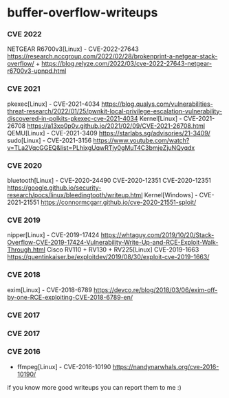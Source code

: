 # buffer-overflow-writeups

###  CVE 2022
NETGEAR R6700v3[Linux] - CVE-2022-27643 https://research.nccgroup.com/2022/02/28/brokenprint-a-netgear-stack-overflow/ + https://blog.relyze.com/2022/03/cve-2022-27643-netgear-r6700v3-upnpd.html

###  CVE 2021
pkexec[Linux] - CVE-2021-4034 https://blog.qualys.com/vulnerabilities-threat-research/2022/01/25/pwnkit-local-privilege-escalation-vulnerability-discovered-in-polkits-pkexec-cve-2021-4034
Kernel[Linux] - CVE-2021-26708 https://a13xp0p0v.github.io/2021/02/09/CVE-2021-26708.html
QEMU[Linux] - CVE-2021-3409 https://starlabs.sg/advisories/21-3409/
sudo[Linux] - CVE-2021-3156 https://www.youtube.com/watch?v=TLa2VqcGGEQ&list=PLhixgUqwRTjy0gMuT4C3bmjeZjuNQyqdx

###  CVE 2020
bluetooth[Linux] - CVE-2020-24490 CVE-2020-12351 CVE-2020-12351 https://google.github.io/security-research/pocs/linux/bleedingtooth/writeup.html
Kernel[Windows] - CVE-2021-21551 https://connormcgarr.github.io/cve-2020-21551-sploit/

###  CVE 2019
nipper[Linux] - CVE-2019-17424  https://whtaguy.com/2019/10/20/Stack-Overflow-CVE-2019-17424-Vulnerability-Write-Up-and-RCE-Exploit-Walk-Through.html
Cisco RV110 + RV130 + RV225[Linux] CVE-2019-1663 https://quentinkaiser.be/exploitdev/2019/08/30/exploit-cve-2019-1663/

###  CVE 2018
exim[Linux] - CVE-2018-6789 https://devco.re/blog/2018/03/06/exim-off-by-one-RCE-exploiting-CVE-2018-6789-en/

###  CVE 2017

###  CVE 2017

###  CVE 2016
- ffmpeg[Linux] - CVE-2016-10190 https://nandynarwhals.org/cve-2016-10190/

if you know more good writeups you can report them to me :)
